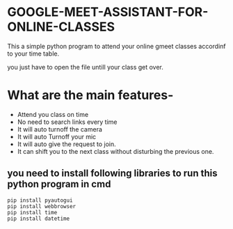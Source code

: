 # GOOGLE-MEET-ASSISTANT-FOR-ONLINE-CLASSES
This a simple python program to attend your online gmeet classes accordinf to your time table.

you just have to open the file untill your class get over.

# What are the main features-
* Attend you class on time
* No need to search links every time
* It will auto turnoff the camera
* It will auto Turnoff your mic
* It will auto give the request to join.
* It can shift you to the next class without disturbing the previous one.



## you need to install following libraries to run this python program in cmd
```
pip install pyautogui
pip install webbrowser
pip install time
pip install datetime

```
